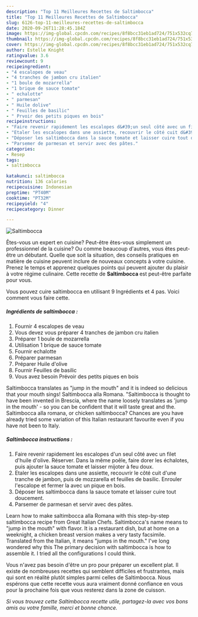 ```yaml
---
description: "Top 11 Meilleures Recettes de Saltimbocca"
title: "Top 11 Meilleures Recettes de Saltimbocca"
slug: 6126-top-11-meilleures-recettes-de-saltimbocca
date: 2020-09-26T11:28:45.184Z
image: https://img-global.cpcdn.com/recipes/8f8bcc31eb1ad724/751x532cq70/saltimbocca-photo-principale-de-la-recette.jpg
thumbnail: https://img-global.cpcdn.com/recipes/8f8bcc31eb1ad724/751x532cq70/saltimbocca-photo-principale-de-la-recette.jpg
cover: https://img-global.cpcdn.com/recipes/8f8bcc31eb1ad724/751x532cq70/saltimbocca-photo-principale-de-la-recette.jpg
author: Estelle Knight
ratingvalue: 3.6
reviewcount: 9
recipeingredient:
- "4 escalopes de veau"
- "4 tranches de jambon cru italien"
- "1 boule de mozarrella"
- "1 brique de sauce tomate"
- " echalotte"
- " parmesan"
- " Huile dolive"
- " Feuilles de basilic"
- " Prvoir des petits piques en bois"
recipeinstructions:
- "Faire revenir rapidement les escalopes d&#39;un seul côté avec un filet d&#39;huile d&#39;olive. Réserver. Dans la même poêle, faire dorer les échalotes, puis ajouter la sauce tomate et laisser mijoter à feu doux."
- "Etaler les escalopes dans une assiette, recouvrir le côté cuit d&#39;une tranche de jambon, puis de mozzarella et feuilles de basilic. Enrouler l&#39;escalope et fermer la avec un pique en bois."
- "Déposer les saltimbocca dans la sauce tomate et laisser cuire tout doucement."
- "Parsemer de parmesan et servir avec des pâtes."
categories:
- Resep
tags:
- saltimbocca

katakunci: saltimbocca 
nutrition: 136 calories
recipecuisine: Indonesian
preptime: "PT40M"
cooktime: "PT32M"
recipeyield: "4"
recipecategory: Dinner

---
```



![Saltimbocca](https://img-global.cpcdn.com/recipes/8f8bcc31eb1ad724/751x532cq70/saltimbocca-photo-principale-de-la-recette.jpg)

Êtes-vous un expert en cuisine? Peut-être êtes-vous simplement un professionnel de la cuisine? Ou comme beaucoup d'autres, vous êtes peut-être un débutant. Quelle que soit la situation, des conseils pratiques en matière de cuisine peuvent inclure de nouveaux concepts à votre cuisine. Prenez le temps et apprenez quelques points qui peuvent ajouter du plaisir à votre régime culinaire. Cette recette de <strong> Saltimbocca </strong> est peut-être parfaite pour vous.

<!--inarticleads1-->

Vous pouvez cuire saltimbocca en utilisant 9 Ingrédients et 4 pas. Voici comment vous faire cette.

##### Ingrédients de saltimbocca :

1. Fournir 4 escalopes de veau
1. Vous devez vous préparer 4 tranches de jambon cru italien
1. Préparer 1 boule de mozarrella
1. Utilisation 1 brique de sauce tomate
1. Fournir  echalotte
1. Préparer  parmesan
1. Préparer  Huile d&#39;olive
1. Fournir  Feuilles de basilic
1. Vous avez besoin  Prévoir des petits piques en bois


Saltimbocca translates as &#34;jump in the mouth&#34; and it is indeed so delicious that your mouth sings! Saltimbocca alla Romana. &#34;Saltimbocca is thought to have been invented in Brescia, where the name loosely translates as &#39;jump in the mouth&#39; - so you can be confident that it will taste great and the. Saltimbocca alla romana, or chicken saltimbocca? Chances are you have already tried some variation of this Italian restaurant favourite even if you have not been to Italy. 

<!--inarticleads2-->

##### Saltimbocca instructions :

1. Faire revenir rapidement les escalopes d&#39;un seul côté avec un filet d&#39;huile d&#39;olive. Réserver. Dans la même poêle, faire dorer les échalotes, puis ajouter la sauce tomate et laisser mijoter à feu doux.
1. Etaler les escalopes dans une assiette, recouvrir le côté cuit d&#39;une tranche de jambon, puis de mozzarella et feuilles de basilic. Enrouler l&#39;escalope et fermer la avec un pique en bois.
1. Déposer les saltimbocca dans la sauce tomate et laisser cuire tout doucement.
1. Parsemer de parmesan et servir avec des pâtes.


Learn how to make saltimbocca alla Romana with this step-by-step saltimbocca recipe from Great Italian Chefs. Saltimbocca&#39;s name means to &#34;jump in the mouth&#34; with flavor. It is a restaurant dish, but at home on a weeknight, a chicken breast version makes a very tasty facsimile. Translated from the Italian, it means &#34;jumps in the mouth.&#34; I&#39;ve long wondered why this The primary decision with saltimbocca is how to assemble it. I tried all the configurations I could think. 

<!--inarticleads1-->

<p>
Vous n'avez pas besoin d'être un pro pour préparer un excellent plat. Il existe de nombreuses recettes qui semblent difficiles et frustrantes, mais qui sont en réalité plutôt simples parmi celles de Saltimbocca. Nous espérons que cette recette vous aura vraiment donné confiance en vous pour la prochaine fois que vous resterez dans la zone de cuisson.
</p>

<p>
<i>Si vous trouvez cette Saltimbocca recette utile, partagez-la avec vos bons amis ou votre famille, merci et bonne chance.</i>
</p>
